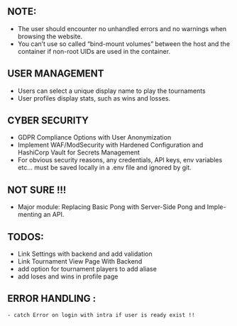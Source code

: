 ## NOTE:
- The user should encounter no unhandled errors and no warnings when browsing the
website.
- You can’t use so called “bind-mount volumes” between the host
and the container if non-root UIDs are used in the container.

## USER MANAGEMENT
- Users can select a unique display name to play the tournaments
- User profiles display stats, such as wins and losses.

## CYBER SECURITY
- GDPR Compliance Options with User Anonymization
- Implement WAF/ModSecurity with Hardened Configuration and
HashiCorp Vault for Secrets Management
- For obvious security reasons, any credentials, API keys, env
variables etc... must be saved locally in a .env file and ignored by
git. 

## NOT SURE !!!
- Major module: Replacing Basic Pong with Server-Side Pong and Imple-
menting an API.


## TODOS:
- Link Settings with backend and add validation
- Link Tournament View Page With Backend
- add option for tournament players to add aliase 
- add loses and wins in profile page

## ERROR HANDLING :
	- catch Error on login with intra if user is ready exist !!
